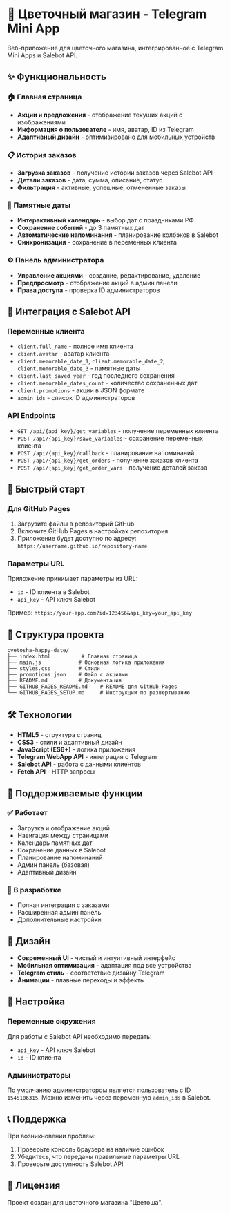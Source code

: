 # 🌸 Цветочный магазин - Telegram Mini App

Веб-приложение для цветочного магазина, интегрированное с Telegram Mini Apps и Salebot API.

## ✨ Функциональность

### 🏠 Главная страница
- **Акции и предложения** - отображение текущих акций с изображениями
- **Информация о пользователе** - имя, аватар, ID из Telegram
- **Адаптивный дизайн** - оптимизировано для мобильных устройств

### 📋 История заказов
- **Загрузка заказов** - получение истории заказов через Salebot API
- **Детали заказов** - дата, сумма, описание, статус
- **Фильтрация** - активные, успешные, отмененные заказы

### 📅 Памятные даты
- **Интерактивный календарь** - выбор дат с праздниками РФ
- **Сохранение событий** - до 3 памятных дат
- **Автоматические напоминания** - планирование колбэков в Salebot
- **Синхронизация** - сохранение в переменных клиента

### ⚙️ Панель администратора
- **Управление акциями** - создание, редактирование, удаление
- **Предпросмотр** - отображение акций в админ панели
- **Права доступа** - проверка ID администраторов

## 🔗 Интеграция с Salebot API

### Переменные клиента
- `client.full_name` - полное имя клиента
- `client.avatar` - аватар клиента
- `client.memorable_date_1`, `client.memorable_date_2`, `client.memorable_date_3` - памятные даты
- `client.last_saved_year` - год последнего сохранения
- `client.memorable_dates_count` - количество сохраненных дат
- `client.promotions` - акции в JSON формате
- `admin_ids` - список ID администраторов

### API Endpoints
- `GET /api/{api_key}/get_variables` - получение переменных клиента
- `POST /api/{api_key}/save_variables` - сохранение переменных клиента
- `POST /api/{api_key}/callback` - планирование напоминаний
- `POST /api/{api_key}/get_orders` - получение заказов клиента
- `POST /api/{api_key}/get_order_vars` - получение деталей заказа

## 🚀 Быстрый старт

### Для GitHub Pages
1. Загрузите файлы в репозиторий GitHub
2. Включите GitHub Pages в настройках репозитория
3. Приложение будет доступно по адресу: `https://username.github.io/repository-name`

### Параметры URL
Приложение принимает параметры из URL:
- `id` - ID клиента в Salebot
- `api_key` - API ключ Salebot

Пример: `https://your-app.com?id=123456&api_key=your_api_key`

## 📁 Структура проекта

```
cvetosha-happy-date/
├── index.html          # Главная страница
├── main.js            # Основная логика приложения
├── styles.css         # Стили
├── promotions.json    # Файл с акциями
├── README.md          # Документация
├── GITHUB_PAGES_README.md    # README для GitHub Pages
└── GITHUB_PAGES_SETUP.md     # Инструкции по развертыванию
```

## 🛠 Технологии

- **HTML5** - структура страниц
- **CSS3** - стили и адаптивный дизайн
- **JavaScript (ES6+)** - логика приложения
- **Telegram WebApp API** - интеграция с Telegram
- **Salebot API** - работа с данными клиентов
- **Fetch API** - HTTP запросы

## 📱 Поддерживаемые функции

### ✅ Работает
- Загрузка и отображение акций
- Навигация между страницами
- Календарь памятных дат
- Сохранение данных в Salebot
- Планирование напоминаний
- Админ панель (базовая)
- Адаптивный дизайн

### 🔄 В разработке
- Полная интеграция с заказами
- Расширенная админ панель
- Дополнительные настройки

## 🎨 Дизайн

- **Современный UI** - чистый и интуитивный интерфейс
- **Мобильная оптимизация** - адаптация под все устройства
- **Telegram стиль** - соответствие дизайну Telegram
- **Анимации** - плавные переходы и эффекты

## 🔧 Настройка

### Переменные окружения
Для работы с Salebot API необходимо передать:
- `api_key` - API ключ Salebot
- `id` - ID клиента

### Администраторы
По умолчанию администратором является пользователь с ID `1545106315`.
Можно изменить через переменную `admin_ids` в Salebot.

## 📞 Поддержка

При возникновении проблем:
1. Проверьте консоль браузера на наличие ошибок
2. Убедитесь, что переданы правильные параметры URL
3. Проверьте доступность Salebot API

## 📄 Лицензия

Проект создан для цветочного магазина "Цветоша". 
